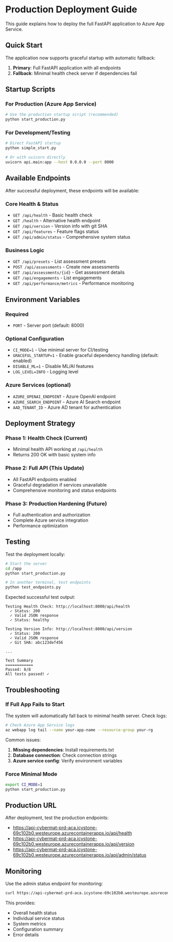 # Production Deployment Guide

This guide explains how to deploy the full FastAPI application to Azure App Service.

## Quick Start

The application now supports graceful startup with automatic fallback:

1. **Primary**: Full FastAPI application with all endpoints
2. **Fallback**: Minimal health check server if dependencies fail

## Startup Scripts

### For Production (Azure App Service)
```bash
# Use the production startup script (recommended)
python start_production.py
```

### For Development/Testing
```bash
# Direct FastAPI startup
python simple_start.py

# Or with uvicorn directly
uvicorn api.main:app --host 0.0.0.0 --port 8000
```

## Available Endpoints

After successful deployment, these endpoints will be available:

### Core Health & Status
- `GET /api/health` - Basic health check
- `GET /health` - Alternative health endpoint
- `GET /api/version` - Version info with git SHA
- `GET /api/features` - Feature flags status
- `GET /api/admin/status` - Comprehensive system status

### Business Logic
- `GET /api/presets` - List assessment presets
- `POST /api/assessments` - Create new assessments
- `GET /api/assessments/{id}` - Get assessment details
- `GET /api/engagements` - List engagements
- `GET /api/performance/metrics` - Performance monitoring

## Environment Variables

### Required
- `PORT` - Server port (default: 8000)

### Optional Configuration
- `CI_MODE=1` - Use minimal server for CI/testing
- `GRACEFUL_STARTUP=1` - Enable graceful dependency handling (default: enabled)
- `DISABLE_ML=1` - Disable ML/AI features
- `LOG_LEVEL=INFO` - Logging level

### Azure Services (optional)
- `AZURE_OPENAI_ENDPOINT` - Azure OpenAI endpoint
- `AZURE_SEARCH_ENDPOINT` - Azure AI Search endpoint
- `AAD_TENANT_ID` - Azure AD tenant for authentication

## Deployment Strategy

### Phase 1: Health Check (Current)
- Minimal health API working at `/api/health`
- Returns 200 OK with basic system info

### Phase 2: Full API (This Update)
- All FastAPI endpoints enabled
- Graceful degradation if services unavailable
- Comprehensive monitoring and status endpoints

### Phase 3: Production Hardening (Future)
- Full authentication and authorization
- Complete Azure service integration
- Performance optimization

## Testing

Test the deployment locally:

```bash
# Start the server
cd /app
python start_production.py

# In another terminal, test endpoints
python test_endpoints.py
```

Expected successful test output:
```
Testing Health Check: http://localhost:8000/api/health
  ✓ Status: 200
  ✓ Valid JSON response
  ✓ Status: healthy

Testing Version Info: http://localhost:8000/api/version
  ✓ Status: 200
  ✓ Valid JSON response
  ✓ Git SHA: abc123def456

...

Test Summary
============
Passed: 8/8
All tests passed! ✓
```

## Troubleshooting

### If Full App Fails to Start
The system will automatically fall back to minimal health server. Check logs:

```bash
# Check Azure App Service logs
az webapp log tail --name your-app-name --resource-group your-rg
```

Common issues:
1. **Missing dependencies**: Install requirements.txt
2. **Database connection**: Check connection strings
3. **Azure service config**: Verify environment variables

### Force Minimal Mode
```bash
export CI_MODE=1
python start_production.py
```

## Production URL
After deployment, test the production endpoints:
- https://api-cybermat-prd-aca.icystone-69c102b0.westeurope.azurecontainerapps.io/api/health
- https://api-cybermat-prd-aca.icystone-69c102b0.westeurope.azurecontainerapps.io/api/version
- https://api-cybermat-prd-aca.icystone-69c102b0.westeurope.azurecontainerapps.io/api/admin/status

## Monitoring

Use the admin status endpoint for monitoring:
```bash
curl https://api-cybermat-prd-aca.icystone-69c102b0.westeurope.azurecontainerapps.io/api/admin/status
```

This provides:
- Overall health status
- Individual service status
- System metrics
- Configuration summary
- Error details